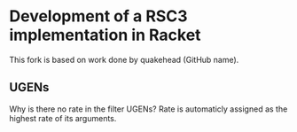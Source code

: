 # Development of a RSC3 implementation in Racket

This fork is based on work done by quakehead (GitHub name).

## UGENs

Why is there no rate in the filter UGENs? Rate is automaticly assigned as the
highest rate of its arguments.

